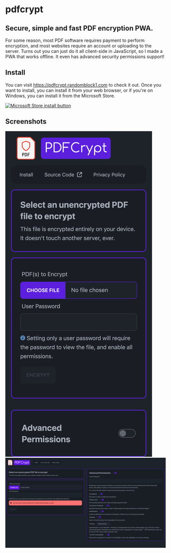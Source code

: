 # pdfcrypt

## Secure, simple and fast PDF encryption PWA.

For some reason, most PDF software requires payment to perform encryption, and most websites require an account or uploading to the server. Turns out you can just do it all client-side in JavaScript, so I made a PWA that works offline. It even has advanced security permissions support!

## Install

You can visit https://pdfcrypt.randomblock1.com to check it out. Once you want to install, you can install it from your web browser, or if you're on Windows, you can install it from the Microsoft Store.

[![Microsoft Store install button](https://get.microsoft.com/images/en-US%20dark.svg)](https://apps.microsoft.com/store/detail/9PCHG45LJXZN?launch=true&cid=readme&mode=mini)

## Screenshots
![phone screenshot](static/screenshots/phone.png)
![desktop screenshot](static/screenshots/computer.png)
